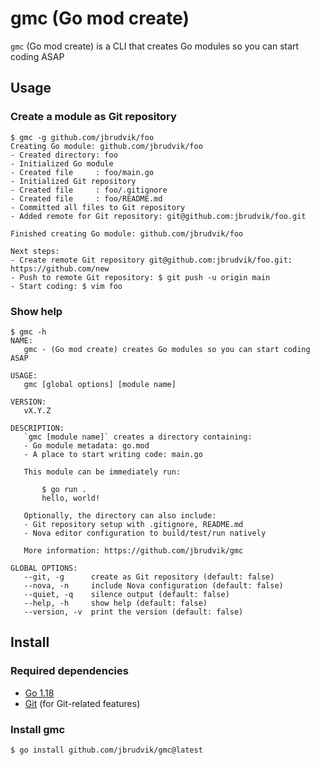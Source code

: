 # gmc (Go mod create)

`gmc` (Go mod create) is a CLI that creates Go modules so you can start coding ASAP

## Usage

### Create a module as Git repository

```
$ gmc -g github.com/jbrudvik/foo
Creating Go module: github.com/jbrudvik/foo
- Created directory: foo
- Initialized Go module
- Created file     : foo/main.go
- Initialized Git repository
- Created file     : foo/.gitignore
- Created file     : foo/README.md
- Committed all files to Git repository
- Added remote for Git repository: git@github.com:jbrudvik/foo.git

Finished creating Go module: github.com/jbrudvik/foo

Next steps:
- Create remote Git repository git@github.com:jbrudvik/foo.git: https://github.com/new
- Push to remote Git repository: $ git push -u origin main
- Start coding: $ vim foo
```

### Show help

```
$ gmc -h
NAME:
   gmc - (Go mod create) creates Go modules so you can start coding ASAP

USAGE:
   gmc [global options] [module name]

VERSION:
   vX.Y.Z

DESCRIPTION:
   `gmc [module name]` creates a directory containing:
   - Go module metadata: go.mod
   - A place to start writing code: main.go

   This module can be immediately run:

       $ go run .
       hello, world!

   Optionally, the directory can also include:
   - Git repository setup with .gitignore, README.md
   - Nova editor configuration to build/test/run natively

   More information: https://github.com/jbrudvik/gmc

GLOBAL OPTIONS:
   --git, -g      create as Git repository (default: false)
   --nova, -n     include Nova configuration (default: false)
   --quiet, -q    silence output (default: false)
   --help, -h     show help (default: false)
   --version, -v  print the version (default: false)
```

## Install

### Required dependencies

- [Go 1.18](https://go.dev/doc/install)
- [Git](https://git-scm.com) (for Git-related features)

### Install gmc

```sh
$ go install github.com/jbrudvik/gmc@latest
```
